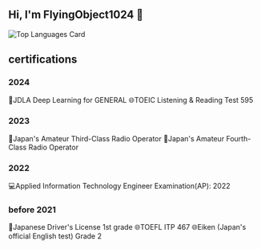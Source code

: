 ## Hi, I'm FlyingObject1024 👋
![Top Languages Card](https://github-readme-stats.vercel.app/api/top-langs/?username=FlyingObject1024)

## certifications
### 2024
🤖JDLA Deep Learning for GENERAL
🌐TOEIC Listening & Reading Test 595

### 2023
📡Japan's Amateur Third-Class Radio Operator
📡Japan's Amateur Fourth-Class Radio Operator

### 2022
💻Applied Information Technology Engineer Examination(AP): 2022

### before 2021
🚙Japanese Driver's License 1st grade
🌐TOEFL ITP 467
🌐Eiken (Japan's official English test) Grade 2


<!--
**FlyingObject1024/FlyingObject1024** is a ✨ _special_ ✨ repository because its `README.md` (this file) appears on your GitHub profile.

Here are some ideas to get you started:

- 🔭 I’m currently working on ...
- 🌱 I’m currently learning ...
- 👯 I’m looking to collaborate on ...
- 🤔 I’m looking for help with ...
- 💬 Ask me about ...
- 📫 How to reach me: ...
- 😄 Pronouns: ...
- ⚡ Fun fact: ...
-->
